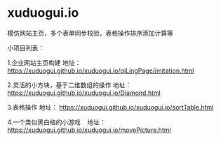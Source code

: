 # xuduogui.io
模仿网站主页，多个表单同步校验，表格操作排序添加计算等

小项目列表：

  1.企业网站主页构建
    地址： https://xuduogui.github.io/xuduogui.io/qiLingPage/imitation.html

  2.灵活的小方块，基于二维数组的操作
    地址： https://xuduogui.github.io/xuduogui.io/Diamond.html
  
  3.表格操作
    地址： https://xuduogui.github.io/xuduogui.io/sortTable.html
    
  4.一个类似黑白格的小游戏
    地址： https://xuduogui.github.io/xuduogui.io/movePicture.html
